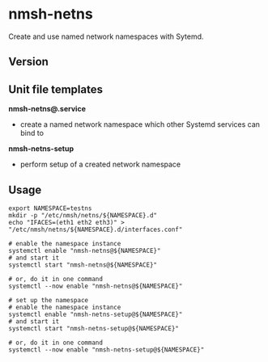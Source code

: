 # nmsh-netns

Create and use named network namespaces with Sytemd.

## Version

## Unit file templates
**nmsh-netns@.service**
- create a named network namespace which other Systemd services can bind to

**nmsh-netns-setup**
- perform setup of a created network namespace

## Usage
```shell
export NAMESPACE=testns
mkdir -p "/etc/nmsh/netns/${NAMESPACE}.d"
echo "IFACES=(eth1 eth2 eth3)" > "/etc/nmsh/netns/${NAMESPACE}.d/interfaces.conf"

# enable the namespace instance
systemctl enable "nmsh-netns@${NAMESPACE}"
# and start it
systemctl start "nmsh-netns@${NAMESPACE}"

# or, do it in one command
systemctl --now enable "nmsh-netns@${NAMESPACE}"

# set up the namespace
# enable the namespace instance
systemctl enable "nmsh-netns-setup@${NAMESPACE}"
# and start it
systemctl start "nmsh-netns-setup@${NAMESPACE}"

# or, do it in one command
systemctl --now enable "nmsh-netns-setup@${NAMESPACE}"
```